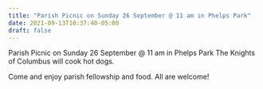 ```yaml
---
title: "Parish Picnic on Sunday 26 September @ 11 am in Phelps Park"
date: 2021-09-13T10:37:40-05:00
draft: false
---
```

Parish Picnic on Sunday 26 September @ 11 am in Phelps Park
The Knights of Columbus will cook hot dogs.
<!--more-->
Come and enjoy parish fellowship and food. All are welcome!